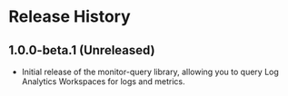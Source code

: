 # Release History

## 1.0.0-beta.1 (Unreleased)

- Initial release of the monitor-query library, allowing you to query Log Analytics Workspaces
  for logs and metrics.

